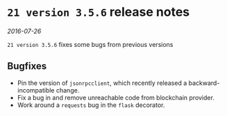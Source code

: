 # `21 version 3.5.6` release notes

*2016-07-26*

`21 version 3.5.6` fixes some bugs from previous versions

## Bugfixes
- Pin the version of `jsonrpcclient`, which recently released a backward-incompatible change.
- Fix a bug in and remove unreachable code from blockchain provider.
- Work around a `requests` bug in the `flask` decorator.
